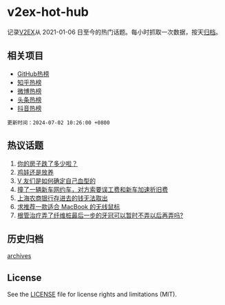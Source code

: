 # v2ex-hot-hub

 记录[V2EX](https://www.v2ex.com/)从 2021-01-06 日至今的热门话题。每小时抓取一次数据，按天[归档](archives)。
 
 ## 相关项目

- [GitHub热榜](https://github.com/it985/github-hot-hub)
- [知乎热榜](https://github.com/it985/zhihu-hot-hub)
- [微博热榜](https://github.com/it985/weibo-hot-hub)
- [头条热榜](https://github.com/it985/toutiao-hot-hub)
- [抖音热榜](https://github.com/it985/douyin-hot-hub)


 `更新时间：2024-07-02 10:26:00 +0800`

## 热议话题

1. [你的房子跌了多少啦？](https://www.v2ex.com/t/1054110)
1. [鸡娃还是放养](https://www.v2ex.com/t/1053880)
1. [V 友们是如何确定自己血型的](https://www.v2ex.com/t/1053957)
1. [撞了一辆新车网约车，对方索要误工费和新车加速折旧费](https://www.v2ex.com/t/1053868)
1. [上海农商银行存进去的钱无法取出](https://www.v2ex.com/t/1053929)
1. [求推荐一款适合 MacBook 的无线鼠标](https://www.v2ex.com/t/1053881)
1. [根管治疗弄了纤维桩最后一步的牙冠可以暂时不弄以后再弄吗?](https://www.v2ex.com/t/1053861)

## 历史归档

[archives](archives)

## License

See the [LICENSE](LICENSE) file for license rights and limitations (MIT).
